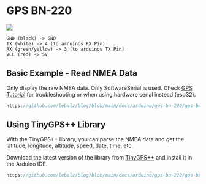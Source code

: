 # GPS BN-220

![](images/bn-220.jpg)

```
GND (black) -> GND
TX (white) -> 4 (to arduinos RX Pin)
RX (green/yellow) -> 3 (to arduinos TX Pin)
VCC (red) -> 5V
```

## Basic Example - Read NMEA Data

Only display the raw NMEA data. Only SoftwareSerial is used. Check [GPS Tutorial](https://github.com/StuartsProjects/GPSTutorial) for troubleshooting or when using hardware serial instead (esp32).

```ino reference
https://github.com/lebalz/blog/blob/main/docs/arduino/gps-bn-220/gps-basic-example.ino
```

## Using TinyGPS++ Library

With the TinyGPS++ library, you can parse the NMEA data and get the latitude, longitude, altitude, speed, date, time, etc.

Download the latest version of the library from [TinyGPS++](https://github.com/mikalhart/TinyGPSPlus/releases/tag/v1.0.3a) and install it in the Arduino IDE.

```ino reference
https://github.com/lebalz/blog/blob/main/docs/arduino/gps-bn-220/gps-bn-220.ino
```

